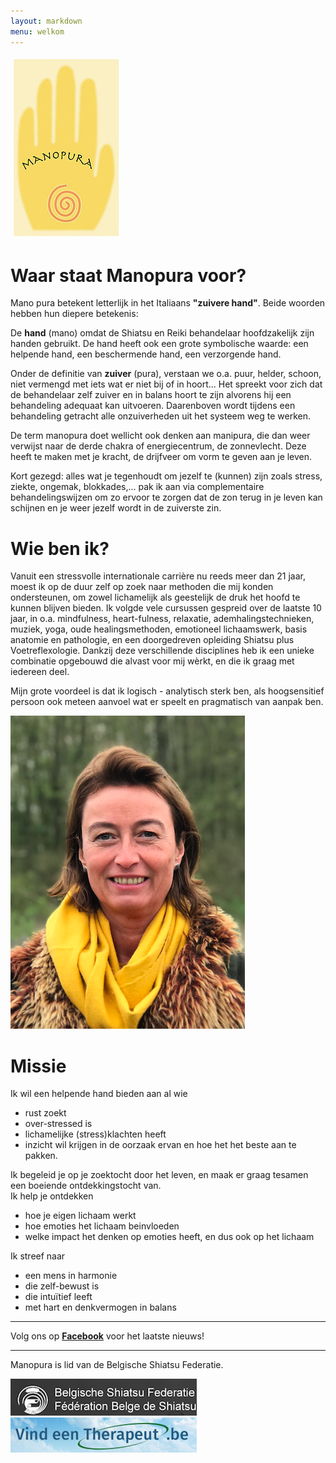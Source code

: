 ```yaml
---
layout: markdown
menu: welkom
---
```

![logo](images/logo.jpg)


# Waar staat Manopura voor?

Mano pura betekent letterlijk in het Italiaans **"zuivere hand"**. Beide woorden hebben hun diepere betekenis:
 
De **hand** (mano) omdat de Shiatsu en Reiki behandelaar hoofdzakelijk zijn handen gebruikt. De hand heeft ook een grote symbolische waarde: een helpende hand, een beschermende hand, een verzorgende hand.
 
Onder de definitie van **zuiver** (pura), verstaan we o.a. puur, helder, schoon, niet vermengd met iets wat er niet bij of in hoort... Het spreekt voor zich dat de behandelaar zelf zuiver en in balans hoort te zijn alvorens hij een behandeling adequaat kan uitvoeren. Daarenboven wordt tijdens een behandeling getracht alle onzuiverheden uit het systeem weg te werken.

De term manopura doet wellicht ook denken aan manipura, die dan weer verwijst naar de derde chakra of energiecentrum, de zonnevlecht. Deze heeft te maken met je kracht, de drijfveer om vorm te geven aan je leven.

Kort gezegd: alles wat je tegenhoudt om jezelf te (kunnen) zijn zoals stress, ziekte, ongemak, blokkades,... pak ik aan via complementaire behandelingswijzen om zo ervoor te zorgen dat de zon terug in je leven kan schijnen en je weer jezelf wordt in de zuiverste zin.  

# Wie ben ik?

Vanuit een stressvolle internationale carrière nu reeds meer dan 21 jaar, moest ik op de duur zelf op zoek naar methoden die mij konden ondersteunen, om zowel lichamelijk als geestelijk de druk het hoofd te kunnen blijven bieden.
Ik volgde vele cursussen gespreid over de laatste 10 jaar, in o.a. mindfulness, heart-fulness, relaxatie, ademhalingstechnieken, muziek, yoga, oude healingsmethoden, emotioneel lichaamswerk, basis anatomie en pathologie, en een doorgedreven opleiding Shiatsu plus Voetreflexologie. Dankzij deze verschillende disciplines heb ik een unieke combinatie opgebouwd die alvast voor mij wèrkt, en die ik graag met iedereen deel.

Mijn grote voordeel is dat ik logisch - analytisch sterk ben, als hoogsensitief persoon ook meteen aanvoel wat er speelt en pragmatisch van aanpak ben.  

![fotofrontwebsitemanopura](images/fotofrontwebsitemanopura.png)

# Missie  

Ik wil een helpende hand bieden aan al wie   
+ rust zoekt
+ over-stressed is
+ lichamelijke (stress)klachten heeft
+ inzicht wil krijgen in de oorzaak ervan en hoe het het beste aan te pakken.  


Ik begeleid je op je zoektocht door het leven, en maak er graag tesamen een boeiende ontdekkingstocht van.   
Ik help je ontdekken  
+ hoe je eigen lichaam werkt
+ hoe emoties het lichaam beinvloeden
+ welke impact het denken op emoties heeft, en dus ook op het lichaam

Ik streef naar  
+ een mens in harmonie
+ die zelf-bewust is
+ die intuïtief leeft 
+ met hart en denkvermogen in balans
  

---  


Volg ons op [**Facebook**](https://www.facebook.com/manopura/) voor het laatste nieuws!

---

  
Manopura is lid van de Belgische Shiatsu Federatie.


[![belgische shiatsu federatie](images/bsf.png)](http://www.shiatsu.be)
[![vindeentherapeut](images/vindeentherapeut.png)](https://www.vindeentherapeut.be/therapeut/marian-d-wetteren.html)

